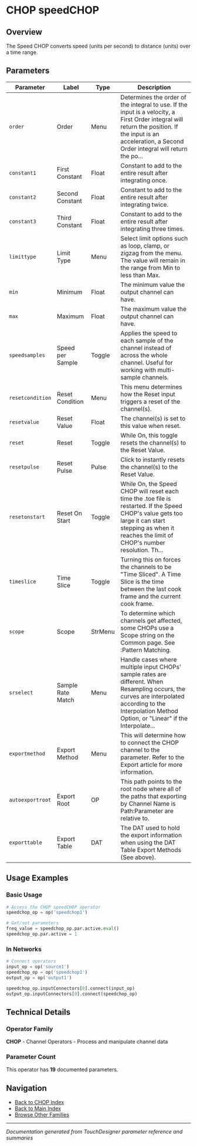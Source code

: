 # CHOP speedCHOP

## Overview

The Speed CHOP converts speed (units per second) to distance (units) over a time range.

## Parameters

| Parameter | Label | Type | Description |
|-----------|-------|------|-------------|
| `order` | Order | Menu | Determines the order of the integral to use. If the input is a velocity, a First Order integral will return the position. If the input is an acceleration, a Second Order integral will return the po... |
| `constant1` | First Constant | Float | Constant to add to the entire result after integrating once. |
| `constant2` | Second Constant | Float | Constant to add to the entire result after integrating twice. |
| `constant3` | Third Constant | Float | Constant to add to the entire result after integrating three times. |
| `limittype` | Limit Type | Menu | Select limit options such as loop, clamp, or zigzag from the menu. The value will remain in the range from Min to less than Max. |
| `min` | Minimum | Float | The minimum value the output channel can have. |
| `max` | Maximum | Float | The maximum value the output channel can have. |
| `speedsamples` | Speed per Sample | Toggle | Applies the speed to each sample of the channel instead of across the whole channel. Useful for working with multi-sample channels. |
| `resetcondition` | Reset Condition | Menu | This menu determines how the Reset input triggers a reset of the channel(s). |
| `resetvalue` | Reset Value | Float | The channel(s) is set to this value when reset. |
| `reset` | Reset | Toggle | While On, this toggle resets the channel(s) to the Reset Value. |
| `resetpulse` | Reset Pulse | Pulse | Click to instantly resets the channel(s) to the Reset Value. |
| `resetonstart` | Reset On Start | Toggle | While On, the Speed CHOP will reset each time the .toe file is restarted. If the Speed CHOP's value gets too large it can start stepping as when it reaches the limit of CHOP's number resolution. Th... |
| `timeslice` | Time Slice | Toggle | Turning this on forces the channels to be "Time Sliced".  A Time Slice is the time between the last cook frame and the current cook frame. |
| `scope` | Scope | StrMenu | To determine which channels get affected, some CHOPs use a Scope string on the Common page. See :Pattern Matching. |
| `srselect` | Sample Rate Match | Menu | Handle cases where multiple input CHOPs' sample rates are different. When Resampling occurs, the curves are interpolated according to the Interpolation Method Option, or "Linear" if the Interpolate... |
| `exportmethod` | Export Method | Menu | This will determine how to connect the CHOP channel to the parameter. Refer to the Export article for more information. |
| `autoexportroot` | Export Root | OP | This path points to the root node where all of the paths that exporting by Channel Name is Path:Parameter are relative to. |
| `exporttable` | Export Table | DAT | The DAT used to hold the export information when using the DAT Table Export Methods (See above). |

## Usage Examples

### Basic Usage

```python
# Access the CHOP speedCHOP operator
speedchop_op = op('speedchop1')

# Get/set parameters
freq_value = speedchop_op.par.active.eval()
speedchop_op.par.active = 1
```

### In Networks

```python
# Connect operators
input_op = op('source1')
speedchop_op = op('speedchop1')
output_op = op('output1')

speedchop_op.inputConnectors[0].connect(input_op)
output_op.inputConnectors[0].connect(speedchop_op)
```

## Technical Details

### Operator Family

**CHOP** - Channel Operators - Process and manipulate channel data

### Parameter Count

This operator has **19** documented parameters.

## Navigation

- [Back to CHOP Index](../CHOP/CHOP_INDEX.md)
- [Back to Main Index](../OPERATORS_INDEX.md)
- [Browse Other Families](../OPERATORS_INDEX.md#quick-navigation)

---
*Documentation generated from TouchDesigner parameter reference and summaries*
